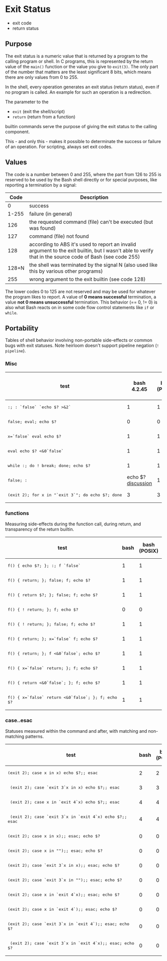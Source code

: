 # Exit Status

-   exit code
-   return status

## Purpose

The exit status is a numeric value that is returned by a program to the
calling program or shell. In C programs, this is represented by the
return value of the `main()` function or the value you give to
`exit(3)`. The only part of the number that matters are the least
significant 8 bits, which means there are only values from 0 to 255.

In the shell, every operation generates an exit status (return status),
even if no program is called. An example for such an operation is a
redirection.

The parameter to the

-   `exit` (exit the shell/script)
-   `return` (return from a function)

builtin commands serve the purpose of giving the exit status to the
calling component.

This - and only this - makes it possible to determinate the success or
failure of an operation. For scripting, always set exit codes.

## Values

The code is a number between 0 and 255, where the part from 126 to 255
is reserved to be used by the Bash shell directly or for special
purposes, like reporting a termination by a signal:

|Code|Description|
|----|-----------|
|0|success|
|1-255|failure (in general)|
|126|the requested command (file) can't be executed (but was found)|
|127|command (file) not found|
|128|according to ABS it's used to report an invalid argument to the exit builtin, but I wasn't able to verify that in the source code of Bash (see code 255)|
|128+N|the shell was terminated by the signal N (also used like this by various other programs)|
|255|wrong argument to the exit builtin (see code 128)|

The lower codes 0 to 125 are not reserved and may be used for whatever
the program likes to report. A value of **0 means successful**
termination, a value **not 0 means unsuccessful** termination. This
behavior (== 0, != 0) is also what Bash reacts on in some code flow
control statements like `if` or `while`.

## Portability

Tables of shell behavior involving non-portable side-effects or common
bugs with exit statuses. Note heirloom doesn't support pipeline
negation (`! pipeline`).

### Misc

|test|bash 4.2.45|bash (POSIX)|zsh 5.0.2 (emulate ksh)|ksh93 93v- 2013-03-18|mksh R44 2013/02/24|posh 0.11|dash 0.5.7.3|busybox 1.2.1|heirloom 050706|
|--|--|--|--|--|--|--|--|--|--|
|<pre>:; : \`false\` \`echo $? >&2\`</pre>|1|1|1|1|0|0|0|0|1|
|<pre>false; eval; echo $?</pre>|0|0|0|0|0|1|0|1|0|
|<pre>x=\`false\` eval echo $?</pre>|1|1|1|1|0|0|0|0|1|
|<pre>eval echo \$? <&0\`false\`</pre>|1|1|1|1|0|0|0|0|1|
|<pre>while :; do ! break; done; echo $?</pre>|1|1|1|1|0|0|1|1|-|
|<pre>false; :| echo $?</pre><br>[discussion](https://lists.gnu.org/archive/html/bug-bash/2010-09/msg00009.html)|1|1|1|0|1|1|1|1|0|
|<pre>(exit 2); for x in "\`exit 3\`"; do echo $?; done</pre>|3|3|3|3|2|2|0|0|3|


### functions

Measuring side-effects during the function call, during return, and
transparency of the return builtin.

|test|bash|bash<br>(POSIX)|zsh<br>(emulate ksh)|ksh93|mksh|posh|dash|busybox|heirloom
|--|--|--|--|--|--|--|--|--|--|
|<pre>f() { echo $?; }; :; f \`false\`</pre>|1|1|1|1|0|0|0|0|1|
|<pre>f() { return; }; false; f; echo $?</pre>|1|1|1|0|1|1|1|1|1|
|<pre>f() { return $?; }; false; f; echo $?</pre>|1|1|1|1|1|1|1|1|1|
|<pre>f() { ! return; }; f; echo $?</pre>|0|0|1|0|0|0|1|1|-|
|<pre>f() { ! return; }; false; f; echo $?</pre>|1|1|0|0|1|1|0|0|-|
|<pre>f() { return; }; x=\`false\` f; echo $?</pre>|1|1|1|1|0|0|0|0|0|
|<pre>f() { return; }; f <&0\`false\`; echo $?</pre>|1|1|1|1|0|0|0|0|1|
|<pre>f() { x=\`false\` return; }; f; echo $?</pre>|1|1|1|0|0|0|0|0|1|
|<pre>f() { return <&0\`false\`; }; f; echo $?</pre>|1|1|1|0|0|0|0|0|1|
|<pre>f() { x=\`false\` return <&0\`false\`; }; f; echo $?</pre>|1|1|1|1|0|0|0|0|1|

### case..esac

Statuses measured within the command and after, with matching and
non-matching patterns.

|test|bash|bash<br>(POSIX)|zsh<br>(emulate ksh)|ksh93|mksh|posh|dash|busybox|heirloom|
|--|--|--|--|--|--|--|--|--|--|
|<pre>(exit 2); case x in x) echo $?;; esac</pre>|2|2|0|2|2|2|0|0|2|
|<pre> (exit 2); case \`exit 3\`x in x) echo $?;; esac</pre>|3|3|0|3|2|2|0|0|3|
|<pre> (exit 2); case x in \`exit 4\`x) echo $?;; esac</pre>|4|4|4|4|2|2|0|0|4|
|<pre> (exit 2); case \`exit 3\`x in \`exit 4\`x) echo $?;; esac</pre>|4|4|4|4|2|2|0|0|4|
|<pre>(exit 2); case x in x);; esac; echo $?</pre>|0|0|0|0|0|0|0|0|2|
|<pre>(exit 2); case x in "");; esac; echo $?</pre>|0|0|0|0|0|0|0|0|2|
|<pre>(exit 2); case \`exit 3\`x in x);; esac; echo $?</pre>|0|0|0|3|0|0|0|0|3|
|<pre>(exit 2); case \`exit 3\`x in "");; esac; echo $?</pre>|0|0|0|3|0|0|0|0|3|
|<pre>(exit 2); case x in \`exit 4\`x);; esac; echo $?</pre>|0|0|0|4|0|0|0|0|4|
|<pre>(exit 2); case x in \`exit 4\`);; esac; echo $?</pre>|0|0|4|4|0|0|0|0|4|
|<pre>(exit 2); case \`exit 3\`x in \`exit 4\`);; esac; echo $?</pre>|0|0|4|4|0|0|0|0|4|
|<pre> (exit 2); case \`exit 3\`x in \`exit 4\`x);; esac; echo $?</pre>|0|0|0|4|0|0|0|0|4|

